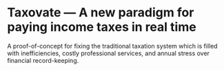 # Taxovate — A new paradigm for paying income taxes in real time

A proof-of-concept for fixing the traditional taxation system which is filled with inefficiencies, costly professional services, and annual stress over financial record-keeping.

